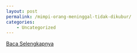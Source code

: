 ```yaml
---
layout: post
permalink: /mimpi-orang-meninggal-tidak-dikubur/
categories:
    - Uncategorized
---
```


[Baca Selengkapnya](/05)